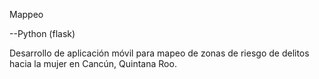 Mappeo

--Python (flask)

Desarrollo de aplicación móvil para mapeo de zonas de riesgo de delitos hacia la mujer
en Cancún, Quintana Roo.
